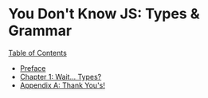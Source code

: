 # You Don't Know JS: Types & Grammar

[Table of Contents](toc.md)

* [Preface](../preface.md)
* [Chapter 1: Wait... Types?](ch1.md)
* [Appendix A: Thank You's!](apA.md)
